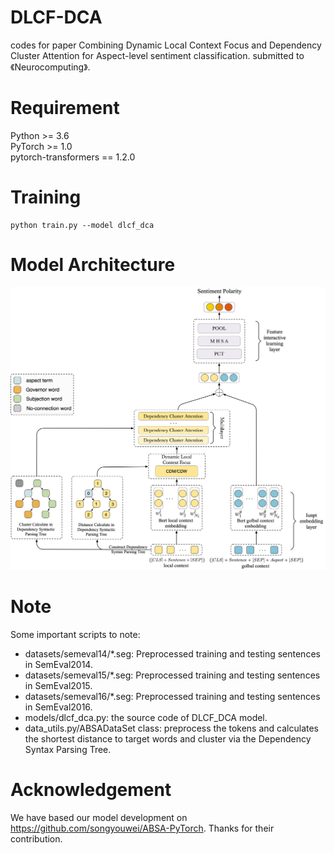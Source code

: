 # DLCF-DCA
 codes for paper Combining Dynamic Local Context Focus and Dependency Cluster Attention for Aspect-level sentiment classification. submitted to 《Neurocomputing》.

# Requirement
Python >= 3.6 <br> 
PyTorch >= 1.0 <br> 
pytorch-transformers == 1.2.0 <br> 

# Training
```
python train.py --model dlcf_dca
```
#  Model Architecture
![dlcf_dca](img/dlcf_dca.png)

# Note
Some important scripts to note:
* datasets/semeval14/*.seg: Preprocessed training and testing sentences in SemEval2014.
* datasets/semeval15/*.seg: Preprocessed training and testing sentences in SemEval2015.
* datasets/semeval16/*.seg: Preprocessed training and testing sentences in SemEval2016.
* models/dlcf_dca.py: the source code of DLCF_DCA model.
* data_utils.py/ABSADataSet class: preprocess the tokens and calculates the shortest distance to target words and cluster via the Dependency Syntax Parsing Tree.

# Acknowledgement
We have based our model development on https://github.com/songyouwei/ABSA-PyTorch. Thanks for their contribution.

